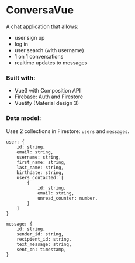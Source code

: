 # ConversaVue

A chat application that allows:
- user sign up
- log in
- user search (with username)
- 1 on 1 conversations
- realtime updates to messages


### Built with:
- Vue3 with Composition API
- Firebase: Auth and Firestore
- Vuetify (Material design 3)

### Data model:
Uses 2 collections in Firestore: `users` and `messages`.
```
user: {
    id: string,
    email: string,
    username: string,
    first_name: string,
    last_name: string,
    birthdate: string,
    users_contacted: [
        {
            id: string,
            email: string,
            unread_counter: number,
        }
    ]
}

message: {
    id: string,
    sender_id: string,
    recipient_id: string,
    text_message: string,
    sent_on: timestamp,
}
```
